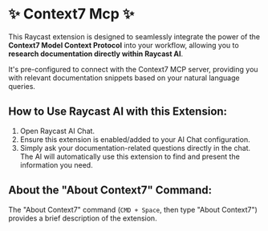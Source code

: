# ✨ Context7 Mcp ✨

This Raycast extension is designed to seamlessly integrate the power of the **Context7 Model Context Protocol** into your workflow, allowing you to **research documentation directly within Raycast AI**.

It's pre-configured to connect with the Context7 MCP server, providing you with relevant documentation snippets based on your natural language queries.

## How to Use Raycast AI with this Extension:

1.  Open Raycast AI Chat.
2.  Ensure this extension is enabled/added to your AI Chat configuration.
3.  Simply ask your documentation-related questions directly in the chat. The AI will automatically use this extension to find and present the information you need.

## About the "About Context7" Command:

The "About Context7" command (`CMD + Space`, then type "About Context7") provides a brief description of the extension.
